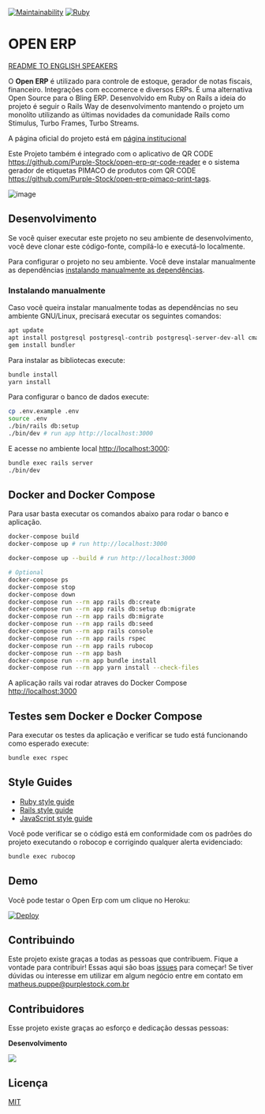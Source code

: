 [![Maintainability](https://api.codeclimate.com/v1/badges/08231e31f9e94ae977af/maintainability)](https://codeclimate.com/github/Purple-Stock/open-erp/maintainability)
[![Ruby](https://github.com/Purple-Stock/open-erp/actions/workflows/main.yml/badge.svg)](https://github.com/Purple-Stock/open-erp/actions/workflows/main.yml)

# OPEN ERP

[README TO ENGLISH SPEAKERS](https://github.com/Purple-Stock/open-erp/blob/main/README-english-version.MD)

O **Open ERP** é utilizado para controle de estoque, gerador de notas fiscais, financeiro. Integrações com eccomerce e diversos ERPs. É uma alternativa Open Source para o Bling ERP. Desenvolvido em Ruby on Rails a ideia do projeto é seguir o Rails Way de desenvolvimento mantendo o projeto um monolíto utilizando as últimas novidades da comunidade Rails como Stimulus, Turbo Frames, Turbo Streams.

A página oficial do projeto está em [página institucional](https://purplestock.com.br/)

Este Projeto também é integrado com o aplicativo de QR CODE https://github.com/Purple-Stock/open-erp-qr-code-reader e o sistema gerador de etiquetas PIMACO de produtos com QR CODE https://github.com/Purple-Stock/open-erp-pimaco-print-tags.

![image](https://github.com/Purple-Stock/open-erp/assets/8432835/52cf1594-35e7-4e46-bdea-a2041b057d54)

## Desenvolvimento

Se você quiser executar este projeto no seu ambiente de desenvolvimento,
você deve clonar este código-fonte, compilá-lo e executá-lo localmente.

Para configurar o projeto no seu ambiente. Você deve instalar manualmente as dependências
[instalando manualmente as dependências](#instalando-manualmente).

### Instalando manualmente

Caso você queira instalar manualmente todas as dependências no seu ambiente GNU/Linux,
precisará executar os seguintes comandos:

```sh
apt update
apt install postgresql postgresql-contrib postgresql-server-dev-all cmake nodejs libpq-dev
gem install bundler
```

Para instalar as bibliotecas execute:

```sh
bundle install
yarn install
```

Para configurar o banco de dados execute:

```sh
cp .env.example .env
source .env
./bin/rails db:setup
./bin/dev # run app http://localhost:3000
```

E acesse no ambiente local [http://localhost:3000](http://localhost:3000):

```sh
bundle exec rails server
./bin/dev
```

## Docker and Docker Compose

Para usar basta executar os comandos abaixo para rodar o banco e aplicação.

```sh
docker-compose build
docker-compose up # run http://localhost:3000

docker-compose up --build # run http://localhost:3000

# Optional
docker-compose ps
docker-compose stop
docker-compose down
docker-compose run --rm app rails db:create
docker-compose run --rm app rails db:setup db:migrate
docker-compose run --rm app rails db:migrate
docker-compose run --rm app rails db:seed
docker-compose run --rm app rails console
docker-compose run --rm app rails rspec
docker-compose run --rm app rails rubocop
docker-compose run --rm app bash
docker-compose run --rm app bundle install
docker-compose run --rm app yarn install --check-files
```

A aplicação rails vai rodar atraves do Docker Compose [http://localhost:3000](http://localhost:3000)

## Testes sem Docker e Docker Compose

Para executar os testes da aplicação e verificar se tudo está funcionando como
esperado execute:

```sh
bundle exec rspec
```

## Style Guides

- [Ruby style guide](https://github.com/bbatsov/ruby-style-guide)
- [Rails style guide](https://github.com/bbatsov/rails-style-guide)
- [JavaScript style guide](https://github.com/airbnb/javascript)

Você pode verificar se o código está em conformidade com os padrões do projeto
executando o robocop e corrigindo qualquer alerta evidenciado:

```sh
bundle exec rubocop
```

## Demo

Você pode testar o Open Erp com um clique no Heroku:

[![Deploy](https://www.herokucdn.com/deploy/button.svg)](https://heroku.com/deploy?template=https://github.com/puppe1990/open-erp)

## Contribuindo

Este projeto existe graças a todas as pessoas que contribuem. Fique a vontade para contribuir! Essas aqui são boas [issues](https://github.com/Purple-Stock/open-erp/issues?q=is%3Aissue+is%3Aopen+label%3A%22good+first+issue%22) para começar! Se tiver dúvidas ou interesse em utilizar em algum negócio entre em contato em matheus.puppe@purplestock.com.br

## Contribuidores

Esse projeto existe graças ao esforço e dedicação dessas pessoas:

**Desenvolvimento**

<a href="https://github.com/Purple-Stock/open-erp/graphs/contributors">
  <img src="https://contrib.rocks/image?repo=Purple-Stock/open-erp" />
</a>

## Licença

[MIT](https://github.com/Purple-Stock/open-erp/blob/master/LICENSE)
